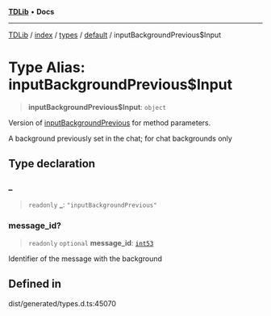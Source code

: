 [**TDLib**](../../../../../../README.md) • **Docs**

***

[TDLib](../../../../../../modules.md) / [index](../../../../../README.md) / [types](../../../README.md) / [default](../README.md) / inputBackgroundPrevious$Input

# Type Alias: inputBackgroundPrevious$Input

> **inputBackgroundPrevious$Input**: `object`

Version of [inputBackgroundPrevious](inputBackgroundPrevious.md) for method parameters.

A background previously set in the chat; for chat backgrounds only

## Type declaration

### \_

> `readonly` **\_**: `"inputBackgroundPrevious"`

### message\_id?

> `readonly` `optional` **message\_id**: [`int53`](int53.md)

Identifier of the message with the background

## Defined in

dist/generated/types.d.ts:45070
